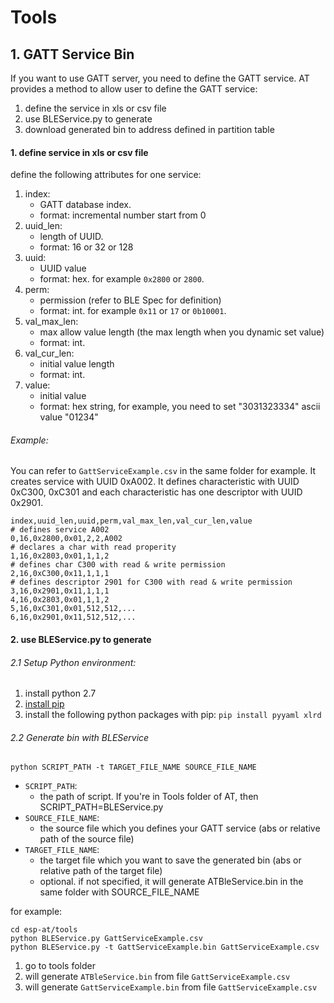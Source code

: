 # Tools

## 1. GATT Service Bin

If you want to use GATT server, you need to define the GATT service.
AT provides a method to allow user to define the GATT service:

1. define the service in xls or csv file
2. use BLEService.py to generate
3. download generated bin to address defined in partition table


#### 1. define service in xls or csv file

define the following attributes for one service:
1. index:
    * GATT database index.
    * format: incremental number start from 0
2. uuid_len:
    * length of UUID.
    * format: 16 or 32 or 128
3. uuid:
    * UUID value
    * format: hex. for example `0x2800` or `2800`.
4. perm:
    * permission (refer to BLE Spec for definition)
    * format: int. for example `0x11` or `17` or `0b10001`.
5. val\_max\_len:
    * max allow value length (the max length when you dynamic set value)
    * format: int.
6. val\_cur\_len:
    * initial value length
    * format: int.
7. value:
    * initial value
    * format: hex string, for example, you need to set "3031323334" ascii value "01234"

###### Example:

You can refer to `GattServiceExample.csv` in the same folder for example.
It creates service with UUID 0xA002. It defines characteristic with UUID 0xC300, 0xC301 and each characteristic has one descriptor with UUID 0x2901.

```csv
index,uuid_len,uuid,perm,val_max_len,val_cur_len,value
# defines service A002
0,16,0x2800,0x01,2,2,A002
# declares a char with read properity
1,16,0x2803,0x01,1,1,2
# defines char C300 with read & write permission
2,16,0xC300,0x11,1,1,1
# defines descriptor 2901 for C300 with read & write permission
3,16,0x2901,0x11,1,1,1
4,16,0x2803,0x01,1,1,2
5,16,0xC301,0x01,512,512,...
6,16,0x2901,0x11,512,512,...
```

#### 2. use BLEService.py to generate

###### 2.1 Setup Python environment:
1. install python 2.7
2. [install pip](https://pip.pypa.io/en/latest/installing/)
3. install the following python packages with pip:
`pip install pyyaml xlrd`

###### 2.2 Generate bin with BLEService

```commandline
python SCRIPT_PATH -t TARGET_FILE_NAME SOURCE_FILE_NAME
```

* `SCRIPT_PATH`:
    * the path of script. If you're in Tools folder of AT, then SCRIPT_PATH=BLEService.py
* `SOURCE_FILE_NAME`:
    * the source file which you defines your GATT service (abs or relative path of the source file)
* `TARGET_FILE_NAME`:
    * the target file which you want to save the generated bin (abs or relative path of the target file)
    * optional. if not specified, it will generate ATBleService.bin in the same folder with SOURCE_FILE_NAME

for example:
```commandline
cd esp-at/tools
python BLEService.py GattServiceExample.csv
python BLEService.py -t GattServiceExample.bin GattServiceExample.csv
```

1. go to tools folder
2. will generate `ATBleService.bin` from file `GattServiceExample.csv`
3. will generate `GattServiceExample.bin` from file `GattServiceExample.csv`


